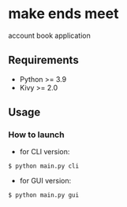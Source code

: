 # make ends meet
account book application

## Requirements
* Python >= 3.9
* Kivy >= 2.0

## Usage
### How to launch
* for CLI version:
```
$ python main.py cli
```

* for GUI version:
```
$ python main.py gui
```
